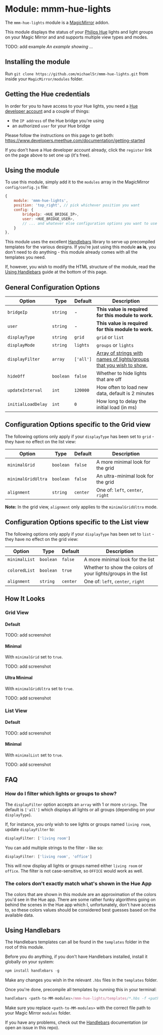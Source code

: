 # Module: mmm-hue-lights

The `mmm-hue-lights` module is a [MagicMirror](https://github.com/MichMich/MagicMirror) addon.

This module displays the status of your [Philips Hue](http://meethue.com) lights and light groups on your Magic Mirror and and supports multiple view types and modes.

TODO: add example
*An example showing ...*

## Installing the module
Run `git clone https://github.com/michael5r/mmm-hue-lights.git` from inside your `MagicMirror/modules` folder.

## Getting the Hue credentials
In order for you to have access to your Hue lights, you need a [Hue developer account](https://developers.meethue.com) and a couple of things:

- the `IP address` of the Hue bridge you're using
- an authorized `user` for your Hue bridge

Please follow the instructions on this page to get both:
https://www.developers.meethue.com/documentation/getting-started

If you don't have a Hue developer account already, click the `register` link on the page above to set one up (it's free).

## Using the module
To use this module, simply add it to the `modules` array in the MagicMirror `config/config.js` file:

```js
{
    module: 'mmm-hue-lights',
    position: 'top_right', // pick whichever position you want
    config: {
        bridgeIp: <HUE_BRIDGE_IP>,
        user: <HUE_BRIDGE_USER>,
        // ... and whatever else configuration options you want to use
    }
},
```

This module uses the excellent [Handlebars](http://handlebarsjs.com) library to serve up precompiled templates for the various designs. If you're just using this module **as is**, you don't need to do anything - this module already comes with all the templates you need.

If, however, you wish to modify the HTML structure of the module, read the [Using Handlebars](#using-handlebars) guide at the bottom of this page.


## General Configuration Options

Option             | Type      | Default   | Description
-------------------|-----------|-----------|-------------------------------------------------------------
`bridgeIp`         | `string`  | -         | **This value is required for this module to work.**
`user`             | `string`  | -         | **This value is required for this module to work.**
`displayType`      | `string`  | `grid`    | `grid` or `list`
`displayMode`      | `string`  | `lights`  | `groups` or `lights`
`displayFilter`    | `array`   | `['all']` | [Array of strings with names of lights/groups that you wish to show.](#how-do-i-filter-which-lights-or-groups-to-show)
`hideOff`          | `boolean` | `false`   | Whether to hide lights that are off
`updateInterval`   | `int`     | `120000`  | How often to load new data, default is 2 minutes
`initialLoadDelay` | `int`     | `0`       | How long to delay the initial load (in ms)


## Configuration Options specific to the Grid view

The following options only apply if your `displayType` has been set to `grid` - they have no effect on the list view:

Option             | Type      | Default   | Description
-------------------|-----------|-----------|-------------------------------------------------------------
`minimalGrid`      | `boolean` | `false`   | A more minimal look for the grid
`minimalGridUltra` | `boolean` | `false`   | An ultra-minimal look for the grid
`alignment`        | `string`  | `center`  | One of: `left`, `center`, `right`

**Note:** In the grid view, `alignment` only applies to the `minimalGridUltra` mode.


## Configuration Options specific to the List view

The following options only apply if your `displayType` has been set to `list` - they have no effect on the grid view:

Option             | Type       | Default   | Description
-------------------|------------|-----------|-------------------------------------------------------------
`minimalList`      | `boolean`  | `false`   | A more minimal look for the list
`coloredList`      | `boolean`  | `true`    | Whether to show the colors of your lights/groups in the list
`alignment`        | `string`   | `center`  | One of: `left`, `center`, `right`


## How It Looks

### Grid View

#### Default

TODO: add screenshot

#### Minimal

With `minimalGrid` set to `true`.

TODO: add screenshot

#### Ultra Minimal

With `minimalGridUltra` set to `true`.

TODO: add screenshot

### List View

#### Default

TODO: add screenshot

#### Minimal

With `minimalList` set to `true`.

TODO: add screenshot


## FAQ

### How do I filter which lights or groups to show?

The `displayFilter` option accepts an `array` with 1 or more `strings`. The default is `['all']` which displays all lights or all groups (depending on your `displayType`).

If, for instance, you only wish to see lights or groups named `living room`, update `displayFilter` to:
```js
displayFilter: ['living room']
```

You can add multiple strings to the filter - like so:
```js
displayFilter: ['living room', 'office']
```

This will now display all lights or groups named either `living room` or `office`. The filter is not case-sensitive, so `OFFICE` would work as well.

### The colors don't exactly match what's shown in the Hue App

The colors that are shown in this module are an approximation of the colors you'd see in the Hue app. There are some rather funky algorithms going on behind the scenes in the Hue app which I, unfortunately, don't have access to, so these colors values should be considered best guesses based on the available data.


## Using Handlebars

The Handlebars templates can all be found in the `templates` folder in the root of this module.

Before you do anything, if you don't have Handlebars installed, install it globally on your system:

```js
npm install handlebars -g
```

Make any changes you wish in the relevant `.hbs` files in the `templates` folder.

Once you're done, precompile all templates by running this in your terminal:
```js
handlebars <path-to-MM-modules>/mmm-hue-lights/templates/*.hbs -f <path-to-MM-modules>/mmm-hue-lights/mmm-hue-lights-templates.js -m
```

Make sure you replace `<path-to-MM-modules>` with the correct file path to your Magic Mirror `modules` folder.

If you have any problems, check out the [Handlebars](http://handlebarsjs.com/precompilation.html) documentation (or open an issue in this repo).